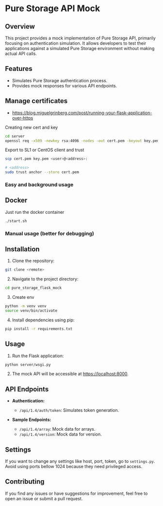 # Pure Storage API Mock

## Overview

This project provides a mock implementation of Pure Storage API, primarily focusing on authentication simulation. It allows developers to test their applications against a simulated Pure Storage environment without making actual API calls.

## Features

- Simulates Pure Storage authentication process.
- Provides mock responses for various API endpoints.


## Manage certificates
* https://blog.miguelgrinberg.com/post/running-your-flask-application-over-https

Creating new cert and key
```bash
cd server
openssl req -x509 -newkey rsa:4096 -nodes -out cert.pem -keyout key.pem -days 365
```

Export to SL1 or CentOS client and trust
```bash
scp cert.pem key.pem <user>@<address>:

# <address>
sudo trust anchor --store cert.pem
```


### Easy and background usage

## Docker

Just run the docker container
```bash
./start.sh
```


### Manual usage (better for debugging)

## Installation

1. Clone the repository:

```bash
git clone <remote>
```

2. Navigate to the project directory:

```bash
cd pure_storage_flask_mock
```

3. Create env

```bash
python -m venv venv
source venv/bin/activate
```

4. Install dependencies using pip:

```bash
pip install -r requirements.txt
```

## Usage

1. Run the Flask application:

```bash
python server/wsgi.py
```

2. The mock API will be accessible at [https://localhost:8000](https://localhost:8000).

## API Endpoints

- **Authentication:**
  - `/api/1.4/auth/token`: Simulates token generation.

- **Sample Endpoints:**
  - `/api/1.4/array`: Mock data for arrays.
  - `/api/1.4/version`: Mock data for version.

## Settings

If you want to change any settings like host, port, token, go to `settings.py`.
Avoid using ports bellow 1024 because they need privileged access.

## Contributing

If you find any issues or have suggestions for improvement, feel free to open an issue or submit a pull request.
